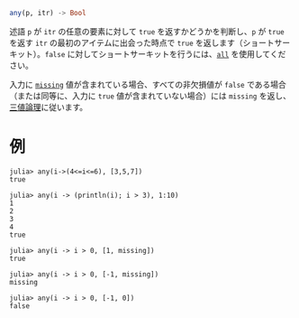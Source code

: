 ```julia
any(p, itr) -> Bool
```

述語 `p` が `itr` の任意の要素に対して `true` を返すかどうかを判断し、`p` が `true` を返す `itr` の最初のアイテムに出会った時点で `true` を返します（ショートサーキット）。`false` に対してショートサーキットを行うには、[`all`](@ref) を使用してください。

入力に [`missing`](@ref) 値が含まれている場合、すべての非欠損値が `false` である場合（または同等に、入力に `true` 値が含まれていない場合）には `missing` を返し、[三値論理](https://en.wikipedia.org/wiki/Three-valued_logic)に従います。

# 例

```jldoctest
julia> any(i->(4<=i<=6), [3,5,7])
true

julia> any(i -> (println(i); i > 3), 1:10)
1
2
3
4
true

julia> any(i -> i > 0, [1, missing])
true

julia> any(i -> i > 0, [-1, missing])
missing

julia> any(i -> i > 0, [-1, 0])
false
```
